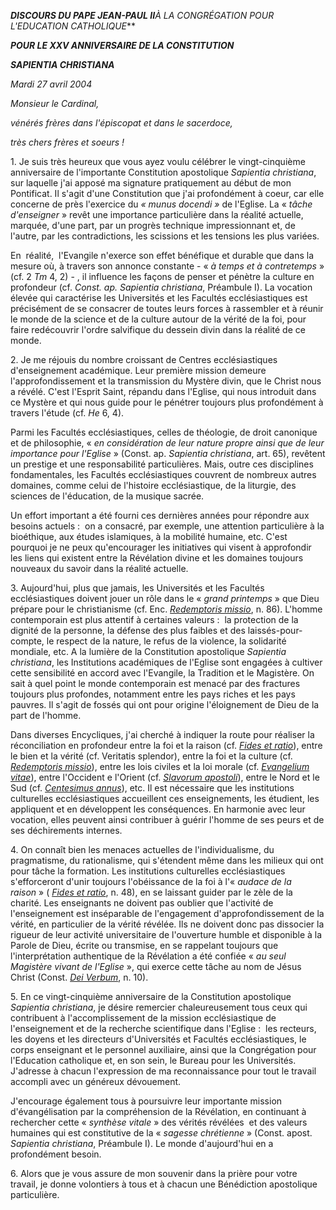 ***DISCOURS DU PAPE JEAN-PAUL II**À LA CONGRÉGATION POUR L'EDUCATION CATHOLIQUE***

***POUR LE XXV ANNIVERSAIRE DE LA CONSTITUTION***

***SAPIENTIA CHRISTIANA***

*Mardi 27 avril 2004*

*Monsieur le Cardinal,*

*vénérés frères dans l'épiscopat et dans le sacerdoce,*

*très chers frères et soeurs !*

1. Je suis très heureux que vous ayez voulu célébrer le vingt-cinquième anniversaire de l'importante Constitution apostolique *Sapientia christiana*, sur laquelle j'ai apposé ma signature pratiquement au début de mon Pontificat. Il s'agit d'une Constitution que j'ai profondément à coeur, car elle concerne de près l'exercice du *« *munus docendi* »* de l'Eglise. La « *tâche d'enseigner* » revêt une importance particulière dans la réalité actuelle, marquée, d'une part, par un progrès technique impressionnant et, de l'autre, par les contradictions, les scissions et les tensions les plus variées.

En  réalité,  l'Evangile n'exerce son effet bénéfique et durable que dans la mesure où, à travers son annonce constante - « *à temps et à contretemps* » (cf. 2 *Tm* 4, 2) - , il influence les façons de penser et pénètre la culture en profondeur (cf. *Const. ap. Sapientia christiana*, Préambule I). La vocation élevée qui caractérise les Universités et les Facultés ecclésiastiques est précisément de se consacrer de toutes leurs forces à rassembler et à réunir le monde de la science et de la culture autour de la vérité de la foi, pour faire redécouvrir l'ordre salvifique du dessein divin dans la réalité de ce monde.

2. Je me réjouis du nombre croissant de Centres ecclésiastiques d'enseignement académique. Leur première mission demeure l'approfondissement et la transmission du Mystère divin, que le Christ nous a révélé. C'est l'Esprit Saint, répandu dans l'Eglise, qui nous introduit dans ce Mystère et qui nous guide pour le pénétrer toujours plus profondément à travers l'étude (cf. *He* 6, 4).

Parmi les Facultés ecclésiastiques, celles de théologie, de droit canonique et de philosophie, « *en considération de leur nature propre ainsi que de leur importance pour l'Eglise* » (Const. ap. *Sapientia christiana*, art. 65), revêtent un prestige et une responsabilité particulières. Mais, outre ces disciplines fondamentales, les Facultés ecclésiastiques couvrent de nombreux autres domaines, comme celui de l'histoire ecclésiastique, de la liturgie, des sciences de l'éducation, de la musique sacrée.

Un effort important a été fourni ces dernières années pour répondre aux besoins actuels :  on a consacré, par exemple, une attention particulière à la bioéthique, aux études islamiques, à la mobilité humaine, etc. C'est pourquoi je ne peux qu'encourager les initiatives qui visent à approfondir les liens qui existent entre la Révélation divine et les domaines toujours nouveaux du savoir dans la réalité actuelle.

3. Aujourd'hui, plus que jamais, les Universités et les Facultés ecclésiastiques doivent jouer un rôle dans le « *grand printemps* » que Dieu prépare pour le christianisme (cf. Enc. *[Redemptoris missio](http://www.vatican.va/edocs/FRA0205/_INDEX.HTM)*, n. 86). L'homme contemporain est plus attentif à certaines valeurs :  la protection de la dignité de la personne, la défense des plus faibles et des laissés-pour-compte, le respect de la nature, le refus de la violence, la solidarité mondiale, etc. A la lumière de la Constitution apostolique *Sapientia christiana*, les Institutions académiques de l'Eglise sont engagées à cultiver cette sensibilité en accord avec l'Evangile, la Tradition et le Magistère. On sait à quel point le monde contemporain est menacé par des fractures toujours plus profondes, notamment entre les pays riches et les pays pauvres. Il s'agit de fossés qui ont pour origine l'éloignement de Dieu de la part de l'homme.

Dans diverses Encycliques, j'ai cherché à indiquer la route pour réaliser la réconciliation en profondeur entre la foi et la raison (cf. *[Fides et ratio](http://www.vatican.va/edocs/FRA0075/_INDEX.HTM)*), entre le bien et la vérité (cf. Veritatis splendor), entre la foi et la culture (cf. *[Redemptoris missio](http://www.vatican.va/edocs/FRA0205/_INDEX.HTM)*), entre les lois civiles et la loi morale (cf. *[Evangelium vitae](http://www.vatican.va/edocs/FRA0204/_INDEX.HTM)*), entre l'Occident e l'Orient (cf. *[Slavorum apostoli](http://www.vatican.va/edocs/FRA0078/_INDEX.HTM)*), entre le Nord et le Sud (cf. *[Centesimus annus](http://www.vatican.va/edocs/FRA0072/_INDEX.HTM)*), etc. Il est nécessaire que les institutions culturelles ecclésiastiques accueillent ces enseignements, les étudient, les appliquent et en développent les conséquences. En harmonie avec leur vocation, elles peuvent ainsi contribuer à guérir l'homme de ses peurs et de ses déchirements internes.

4. On connaît bien les menaces actuelles de l'individualisme, du pragmatisme, du rationalisme, qui s'étendent même dans les milieux qui ont pour tâche la formation. Les institutions culturelles ecclésiastiques s'efforceront d'unir toujours l'obéissance de la foi à l'« *audace de la raison* » ( *[Fides et ratio](http://www.vatican.va/edocs/FRA0075/_INDEX.HTM)*, n. 48), en se laissant guider par le zèle de la charité. Les enseignants ne doivent pas oublier que l'activité de l'enseignement est inséparable de l'engagement d'approfondissement de la vérité, en particulier de la vérité révélée. Ils ne doivent donc pas dissocier la rigueur de leur activité universitaire de l'ouverture humble et disponible à la Parole de Dieu, écrite ou transmise, en se rappelant toujours que l'interprétation authentique de la Révélation a été confiée « *au seul Magistère vivant de l'Eglise* », qui exerce cette tâche au nom de Jésus Christ (Const. *[Dei Verbum](http://localhost/archive/hist_councils/ii_vatican_council/documents/vat-ii_const_19651118_dei-verbum_fr.html)*, n. 10).

5. En ce vingt-cinquième anniversaire de la Constitution apostolique *Sapientia christiana*, je désire remercier chaleureusement tous ceux qui contribuent à l'accomplissement de la mission ecclésiastique de l'enseignement et de la recherche scientifique dans l'Eglise :  les recteurs, les doyens et les directeurs d'Universités et Facultés ecclésiastiques, le corps enseignant et le personnel auxiliaire, ainsi que la Congrégation pour l'Education catholique et, en son sein, le Bureau pour les Universités. J'adresse à chacun l'expression de ma reconnaissance pour tout le travail accompli avec un généreux dévouement.

J'encourage également tous à poursuivre leur importante mission d'évangélisation par la compréhension de la Révélation, en continuant à rechercher cette « *synthèse vitale* » des vérités révélées  et des valeurs humaines qui est constitutive de la « *sagesse chrétienne* » (Const. apost. *Sapientia christiana*, Préambule I). Le monde d'aujourd'hui en a profondément besoin.

6. Alors que je vous assure de mon souvenir dans la prière pour votre travail, je donne volontiers à tous et à chacun une Bénédiction apostolique particulière.